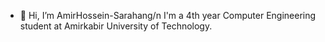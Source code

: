 - 👋 Hi, I’m AmirHossein-Sarahang/n
I'm a 4th year Computer Engineering student at Amirkabir University of Technology.


<!---
AmirHossein-Sarahang/AmirHossein-Sarahang is a ✨ special ✨ repository because its `README.md` (this file) appears on your GitHub profile.
You can click the Preview link to take a look at your changes.
--->

